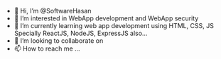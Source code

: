 - 👋 Hi, I’m @SoftwareHasan
- 👀 I’m interested in WebApp development and WebApp security 
- 🌱 I’m currently learning web app development using HTML, CSS, JS Specially ReactJS, NodeJS, ExpressJS also...
- 💞️ I’m looking to collaborate on 
- 📫 How to reach me ...

<!---
SoftwareHasan/SoftwareHasan is a ✨ special ✨ repository because its `README.md` (this file) appears on your GitHub profile.
You can click the Preview link to take a look at your changes.
--->
